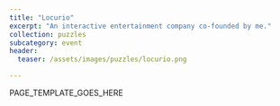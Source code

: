```yaml
---
title: "Locurio"
excerpt: "An interactive entertainment company co-founded by me."
collection: puzzles
subcategory: event
header: 
  teaser: /assets/images/puzzles/locurio.png

---
```


PAGE_TEMPLATE_GOES_HERE
